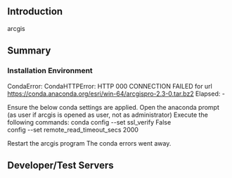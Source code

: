 ## Introduction

arcgis

## Summary


### Installation Environment


CondaError: CondaHTTPError: HTTP 000 CONNECTION FAILED for url <https://conda.anaconda.org/esri/win-64/arcgispro-2.3-0.tar.bz2>
Elapsed: -

Ensure the below conda settings are applied. 
Open the anaconda prompt (as user if arcgis is opened as user, not as administrator)
Execute the following commands:
conda config --set ssl_verify False  
config --set remote_read_timeout_secs 2000

Restart the arcgis program
The conda errors went away.

## Developer/Test Servers

